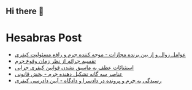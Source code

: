 ## Hi there 👋


# Hesabras Post

<!-- BLOG-POST-LIST:START -->
- [عوامل زوال و از بین برنده  مجازات - موجه کننده جرم و رافع مسئولیت کیفری](https://hesabraslaw.com/blog/%D8%B9%D9%88%D8%A7%D9%85%D9%84-%D8%B2%D9%88%D8%A7%D9%84-%D9%88-%D8%A7%D8%B2-%D8%A8%DB%8C%D9%86-%D8%A8%D8%B1%D9%86%D8%AF%D9%87-%D9%85%D8%AC%D8%A7%D8%B2%D8%A7%D8%AA-%D9%85%D9%88%D8%AC%D9%87-%DA%A9%D9%86%D9%86%D8%AF%D9%87-%D8%AC%D8%B1%D9%85-%D9%88-%D8%B1%D8%A7%D9%81%D8%B9-%D9%85%D8%B3%D8%A6%D9%88%D9%84%DB%8C%D8%AA-%DA%A9%DB%8C%D9%81%D8%B1%DB%8C/)
- [تقسیم جرائم از نظر زمان وقوع جرم](https://hesabraslaw.com/blog/%D8%AA%D9%82%D8%B3%DB%8C%D9%85-%D8%AC%D8%B1%D8%A7%D8%A6%D9%85-%D8%A7%D8%B2-%D9%86%D8%B8%D8%B1-%D8%B2%D9%85%D8%A7%D9%86-%D9%88%D9%82%D9%88%D8%B9-%D8%AC%D8%B1%D9%85/)
- [استثنائات عطف به ماسبق نشدن قوانین کیفری جزایی](https://hesabraslaw.com/blog/%D8%A7%D8%B3%D8%AA%D8%AB%D9%86%D8%A7%D8%A6%D8%A7%D8%AA-%D8%B9%D8%B7%D9%81-%D8%A8%D9%87-%D9%85%D8%A7%D8%B3%D8%A8%D9%82-%D9%86%D8%B4%D8%AF%D9%86-%D9%82%D9%88%D8%A7%D9%86%DB%8C%D9%86-%DA%A9%DB%8C%D9%81%D8%B1%DB%8C-%D8%AC%D8%B2%D8%A7%DB%8C%DB%8C/)
- [عناصر سه گانه تشکیل دهنده جرم - بخش قانونی](https://hesabraslaw.com/blog/%D8%B9%D9%86%D8%A7%D8%B5%D8%B1-%D8%AA%D8%B4%DA%A9%DB%8C%D9%84-%D8%AF%D9%87%D9%86%D8%AF%D9%87-%D8%AC%D8%B1%D9%85-%DA%86%D9%87-%D9%85%DB%8C-%D8%A8%D8%A7%D8%B4%D9%86%D8%AF/)
- [رسیدگی به جرم و پرونده در دادسرا و دادگاه  - آیین دادرسی کیفری](https://hesabraslaw.com/blog/%D8%B1%D8%B3%DB%8C%D8%AF%DA%AF%DB%8C-%D8%A8%D9%87-%D8%AC%D8%B1%D9%85-%D9%88-%D9%BE%D8%B1%D9%88%D9%86%D8%AF%D9%87-%D8%AF%D8%B1-%D8%AF%D8%A7%D8%AF%D8%B3%D8%B1%D8%A7-%D9%88-%D8%AF%D8%A7%D8%AF%DA%AF%D8%A7%D9%87-%D8%A2%D8%A6%DB%8C%D9%86-%D8%AF%D8%A7%D8%AF%D8%B1%D8%B3%DB%8C-%DA%A9%DB%8C%D9%81%D8%B1%DB%8C/)
<!-- BLOG-POST-LIST:END -->


<!--
**alisamadian/alisamadian** is a ✨ _special_ ✨ repository because its `README.md` (this file) appears on your GitHub profile.

Here are some ideas to get you started:

- 🔭 I’m currently working on ...
- 🌱 I’m currently learning ...
- 👯 I’m looking to collaborate on ...
- 🤔 I’m looking for help with ...
- 💬 Ask me about ...
- 📫 How to reach me: ...
- 😄 Pronouns: ...
- ⚡ Fun fact: ...
-->
